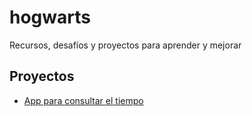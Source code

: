 # hogwarts

Recursos, desafíos y proyectos para aprender y mejorar

## Proyectos

- [App para consultar el tiempo](projects/app-consultar-el-tiempo.md)

